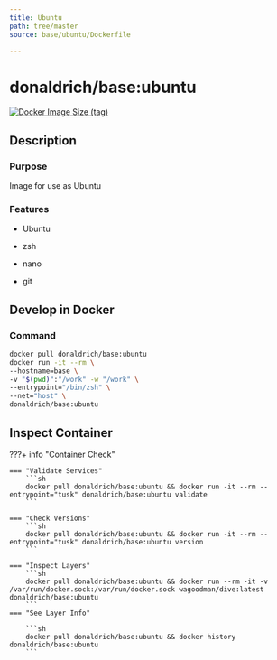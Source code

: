 ```yaml
---
title: Ubuntu
path: tree/master
source: base/ubuntu/Dockerfile

---
```


# donaldrich/base:ubuntu

[![Docker Image Size (tag)](https://img.shields.io/docker/image-size/donaldrich/base/ubuntu?color=blue&label=size&logo=docker&style=flat-square)](https://hub.docker.com/r/donaldrich/base/ubuntu)

## Description

### Purpose

Image for use as Ubuntu

### Features

- Ubuntu

- zsh

- nano

- git

## Develop in Docker

### Command

```sh
docker pull donaldrich/base:ubuntu
docker run -it --rm \
--hostname=base \
-v "$(pwd)":"/work" -w "/work" \
--entrypoint="/bin/zsh" \
--net="host" \
donaldrich/base:ubuntu
```

## Inspect Container

???+ info "Container Check"

    === "Validate Services"
        ```sh
        docker pull donaldrich/base:ubuntu && docker run -it --rm --entrypoint="tusk" donaldrich/base:ubuntu validate
        ```

    === "Check Versions"
        ```sh
        docker pull donaldrich/base:ubuntu && docker run -it --rm --entrypoint="tusk" donaldrich/base:ubuntu version
        ```

    === "Inspect Layers"
        ```sh
        docker pull donaldrich/base:ubuntu && docker run --rm -it -v /var/run/docker.sock:/var/run/docker.sock wagoodman/dive:latest donaldrich/base:ubuntu
        ```
    === "See Layer Info"

        ```sh
        docker pull donaldrich/base:ubuntu && docker history donaldrich/base:ubuntu
        ```

